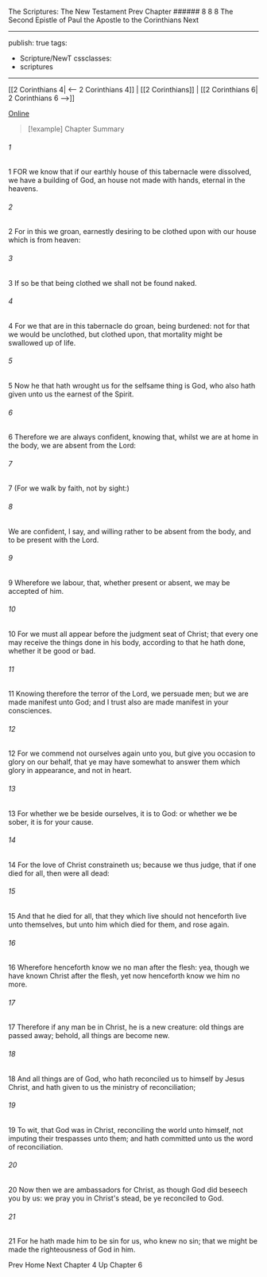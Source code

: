 The Scriptures: The New Testament
Prev
Chapter ###### 8
8 8 The Second Epistle of Paul the Apostle to the Corinthians
Next

---
publish: true
tags:
  - Scripture/NewT
cssclasses:
  - scriptures
---
[[2 Corinthians 4| <-- 2 Corinthians 4]] | [[2 Corinthians]] | [[2 Corinthians 6| 2 Corinthians 6 -->]]

[Online](https://churchofjesuschrist.org/study/scriptures/nt/2-cor/5?lang=eng)

>[!example] Chapter Summary
>
###### 1
1 FOR we know that if our earthly house of this tabernacle were dissolved, we have a building of God, an house not made with hands, eternal in the heavens.
###### 2
2 For in this we groan, earnestly desiring to be clothed upon with our house which is from heaven:
###### 3
3 If so be that being clothed we shall not be found naked.
###### 4
4 For we that are in this tabernacle do groan, being burdened: not for that we would be unclothed, but clothed upon, that mortality might be swallowed up of life.
###### 5
5 Now he that hath wrought us for the selfsame thing is God, who also hath given unto us the earnest of the Spirit.
###### 6
6 Therefore we are always confident, knowing that, whilst we are at home in the body, we are absent from the Lord:
###### 7
7 (For we walk by faith, not by sight:)
###### 8
We are confident, I say, and willing rather to be absent from the body, and to be present with the Lord.
###### 9
9 Wherefore we labour, that, whether present or absent, we may be accepted of him.
###### 10
10 For we must all appear before the judgment seat of Christ; that every one may receive the things done in his body, according to that he hath done, whether it be good or bad.
###### 11
11 Knowing therefore the terror of the Lord, we persuade men; but we are made manifest unto God; and I trust also are made manifest in your consciences.
###### 12
12 For we commend not ourselves again unto you, but give you occasion to glory on our behalf, that ye may have somewhat to answer them which glory in appearance, and not in heart.
###### 13
13 For whether we be beside ourselves, it is to God: or whether we be sober, it is for your cause.
###### 14
14 For the love of Christ constraineth us; because we thus judge, that if one died for all, then were all dead:
###### 15
15 And that he died for all, that they which live should not henceforth live unto themselves, but unto him which died for them, and rose again.
###### 16
16 Wherefore henceforth know we no man after the flesh: yea, though we have known Christ after the flesh, yet now henceforth know we him no more.
###### 17
17 Therefore if any man be in Christ, he is a new creature: old things are passed away; behold, all things are become new.
###### 18
18 And all things are of God, who hath reconciled us to himself by Jesus Christ, and hath given to us the ministry of reconciliation;
###### 19
19 To wit, that God was in Christ, reconciling the world unto himself, not imputing their trespasses unto them; and hath committed unto us the word of reconciliation.
###### 20
20 Now then we are ambassadors for Christ, as though God did beseech you by us: we pray you in Christ's stead, be ye reconciled to God.
###### 21
21 For he hath made him to be sin for us, who knew no sin; that we might be made the righteousness of God in him.

Prev
Home
Next
Chapter 4
Up
Chapter 6




